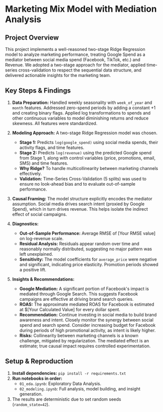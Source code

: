 # Marketing Mix Model with Mediation Analysis

## Project Overview
This project implements a well-reasoned two-stage Ridge Regression model to analyze marketing performance, treating Google Spend as a mediator between social media spend (Facebook, TikTok, etc.) and Revenue. We adopted a two-stage approach for the mediator, applied time-series cross-validation to respect the sequential data structure, and delivered actionable insights for the marketing team.


## Key Steps & Findings

1.  **Data Preparation:** Handled weekly seasonality with `week_of_year` and `month` features. Addressed zero-spend periods by adding a constant +1 and creating binary flags. Applied log transformations to spends and other continuous variables to model diminishing returns and reduce skewness. All features were standardized.

2.  **Modeling Approach:** A two-stage Ridge Regression model was chosen.
    - **Stage 1:** Predicts `log(google_spend)` using social media spends, their activity flags, and time features.
    - **Stage 2:** Predicts `log(revenue)` using the predicted Google spend from Stage 1, along with control variables (price, promotions, email, SMS) and time features.
    - **Why Ridge?** To handle multicollinearity between marketing channels effectively.
    - **Validation:** Time-Series Cross-Validation (5 splits) was used to ensure no look-ahead bias and to evaluate out-of-sample performance.

3.  **Causal Framing:** The model structure explicitly encodes the mediator assumption. Social media drives search intent (proxied by Google Spend), which in turn drives revenue. This helps isolate the indirect effect of social campaigns.

4.  **Diagnostics:**
    - **Out-of-Sample Performance:** Average RMSE of [Your RMSE value] on log-revenue scale.
    - **Residual Analysis:** Residuals appear random over time and reasonably normally distributed, suggesting no major pattern was left unexplained.
    - **Sensitivity:** The model coefficients for `average_price` were negative and significant, indicating price elasticity. Promotion periods showed a positive lift.

5.  **Insights & Recommendations:**
    - **Google Mediation:** A significant portion of Facebook's impact is mediated through Google Search. This suggests Facebook campaigns are effective at driving brand search queries.
    - **ROAS:** The approximate mediated ROAS for Facebook is estimated at $[Your Calculated Value] for every dollar spent.
    - **Recommendation:** Continue investing in social media to build brand awareness and intent. Closely monitor the synergy between social spend and search spend. Consider increasing budget for Facebook during periods of high promotional activity, as intent is likely higher.
    - **Risks:** Collinearity between marketing channels is a known challenge, mitigated by regularization. The mediated effect is an estimate; true causal impact requires controlled experimentation.

## Setup & Reproduction
1.  **Install dependencies:** `pip install -r requirements.txt`
2.  **Run notebooks in order:**
    - `01_eda.ipynb`: Exploratory Data Analysis.
    - `02_modeling.ipynb`: Full analysis, model building, and insight generation.
3.  The results are deterministic due to set random seeds (`random_state=42`).
